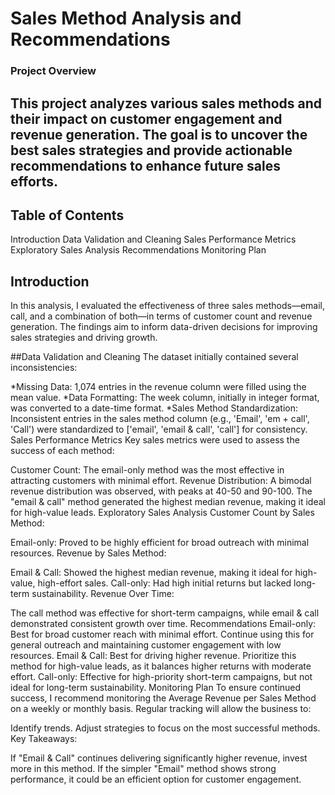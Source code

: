 # Sales Method Analysis and Recommendations
### Project Overview 
This project analyzes various sales methods and their impact on customer engagement and revenue generation. The goal is to uncover the best sales strategies and provide actionable recommendations to enhance future sales efforts.
---
## Table of Contents
Introduction
Data Validation and Cleaning
Sales Performance Metrics
Exploratory Sales Analysis
Recommendations
Monitoring Plan
## Introduction
In this analysis, I evaluated the effectiveness of three sales methods—email, call, and a combination of both—in terms of customer count and revenue generation. The findings aim to inform data-driven decisions for improving sales strategies and driving growth.

##Data Validation and Cleaning
The dataset initially contained several inconsistencies:

*Missing Data: 1,074 entries in the revenue column were filled using the mean value.
*Data Formatting: The week column, initially in integer format, was converted to a date-time format.
*Sales Method Standardization: Inconsistent entries in the sales method column (e.g., 'Email', 'em + call', 'Call') were standardized to ['email', 'email & call', 'call'] for consistency.
Sales Performance Metrics
Key sales metrics were used to assess the success of each method:

Customer Count: The email-only method was the most effective in attracting customers with minimal effort.
Revenue Distribution: A bimodal revenue distribution was observed, with peaks at 40-50 and 90-100. The "email & call" method generated the highest median revenue, making it ideal for high-value leads.
Exploratory Sales Analysis
Customer Count by Sales Method:

Email-only: Proved to be highly efficient for broad outreach with minimal resources.
Revenue by Sales Method:

Email & Call: Showed the highest median revenue, making it ideal for high-value, high-effort sales.
Call-only: Had high initial returns but lacked long-term sustainability.
Revenue Over Time:

The call method was effective for short-term campaigns, while email & call demonstrated consistent growth over time.
Recommendations
Email-only: Best for broad customer reach with minimal effort. Continue using this for general outreach and maintaining customer engagement with low resources.
Email & Call: Best for driving higher revenue. Prioritize this method for high-value leads, as it balances higher returns with moderate effort.
Call-only: Effective for high-priority short-term campaigns, but not ideal for long-term sustainability.
Monitoring Plan
To ensure continued success, I recommend monitoring the Average Revenue per Sales Method on a weekly or monthly basis. Regular tracking will allow the business to:

Identify trends.
Adjust strategies to focus on the most successful methods.
Key Takeaways:

If "Email & Call" continues delivering significantly higher revenue, invest more in this method.
If the simpler "Email" method shows strong performance, it could be an efficient option for customer engagement.
